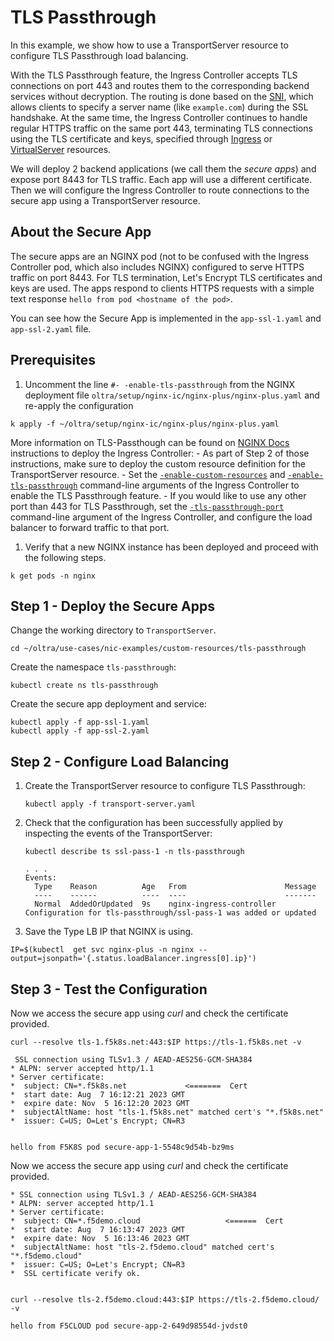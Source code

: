 # TLS Passthrough

In this example, we show how to use a TransportServer resource to configure TLS Passthrough load balancing.

With the TLS Passthrough feature, the Ingress Controller accepts TLS connections on port 443 and routes them to the
corresponding backend services without decryption. The routing is done based on the
[SNI](https://en.wikipedia.org/wiki/Server_Name_Indication), which allows clients to specify a server name (like
`example.com`) during the SSL handshake. At the same time, the Ingress Controller continues to handle regular HTTPS
traffic on the same port 443, terminating TLS connections using the TLS certificate and keys, specified through
[Ingress](https://docs.nginx.com/nginx-ingress-controller/configuration/ingress-resources/basic-configuration/) or
[VirtualServer](https://docs.nginx.com/nginx-ingress-controller/configuration/virtualserver-and-virtualserverroute-resources/)
resources.

We will deploy 2 backend applications (we call them the *secure apps*) and expose port 8443 for TLS traffic. Each app will use a different certificate. 
Then we will configure the Ingress Controller to route connections to the secure app using a TransportServer resource.

## About the Secure App

The secure apps are an NGINX pod (not to be confused with the Ingress Controller pod, which also includes NGINX)
configured to serve HTTPS traffic on port 8443. For TLS termination, Let's Encrypt TLS certificates and keys are used. The apps respond to clients HTTPS requests with a simple text response `hello from pod <hostname of the pod>`.

You can see how the Secure App is implemented in the `app-ssl-1.yaml` and `app-ssl-2.yaml` file.

## Prerequisites
 
1. Uncomment the line `#- -enable-tls-passthrough` from the NGINX deployment file `oltra/setup/nginx-ic/nginx-plus/nginx-plus.yaml` and re-apply the configuration
```
k apply -f ~/oltra/setup/nginx-ic/nginx-plus/nginx-plus.yaml
``` 
   More information on TLS-Passthough can be found on [NGINX Docs](https://docs.nginx.com/nginx-ingress-controller/installation/installation-with-manifests/)
   instructions to deploy the Ingress Controller:
    - As part of Step 2 of those instructions, make sure to deploy the custom resource definition for the
      TransportServer resource.
    - Set the
      [`-enable-custom-resources`](https://docs.nginx.com/nginx-ingress-controller/configuration/global-configuration/command-line-arguments/#cmdoption-enable-custom-resources)
      and
      [`-enable-tls-passthrough`](https://docs.nginx.com/nginx-ingress-controller/configuration/global-configuration/command-line-arguments/#cmdoption-enable-tls-passthrough)
      command-line arguments of the Ingress Controller to enable the TLS Passthrough feature.
    - If you would like to use any other port than 443 for TLS Passthrough, set
      the [`-tls-passthrough-port`](https://docs.nginx.com/nginx-ingress-controller/configuration/global-configuration/command-line-arguments/#cmdoption-tls-passthrough-port)
      command-line argument of the Ingress Controller, and configure the load balancer to forward traffic to that port.

1. Verify that a new NGINX instance has been deployed and proceed with the following steps.
```
k get pods -n nginx
``` 

## Step 1 - Deploy the Secure Apps

Change the working directory to `TransportServer`.
```
cd ~/oltra/use-cases/nic-examples/custom-resources/tls-passthrough
```

Create the namespace `tls-passthrough`:
```console
kubectl create ns tls-passthrough
```

Create the secure app deployment and service:

```console
kubectl apply -f app-ssl-1.yaml
kubectl apply -f app-ssl-2.yaml
```

## Step 2 - Configure Load Balancing

1. Create the TransportServer resource to configure TLS Passthrough:

    ```console
    kubectl apply -f transport-server.yaml
    ```

1. Check that the configuration has been successfully applied by inspecting the events of the TransportServer:

    ```console
    kubectl describe ts ssl-pass-1 -n tls-passthrough
    ```

    ```text
    . . .
    Events:
      Type    Reason          Age   From                      Message
      ----    ------          ----  ----                      -------
      Normal  AddedOrUpdated  9s    nginx-ingress-controller  Configuration for tls-passthrough/ssl-pass-1 was added or updated
    ```

1. Save the Type LB IP that NGINX is using.
```
IP=$(kubectl  get svc nginx-plus -n nginx --output=jsonpath='{.status.loadBalancer.ingress[0].ip}')
```


## Step 3 - Test the Configuration

Now we access the secure app using *curl* and check the certificate provided.

```console
curl --resolve tls-1.f5k8s.net:443:$IP https://tls-1.f5k8s.net -v
```

```text
 SSL connection using TLSv1.3 / AEAD-AES256-GCM-SHA384
* ALPN: server accepted http/1.1
* Server certificate:
*  subject: CN=*.f5k8s.net             <=======  Cert
*  start date: Aug  7 16:12:21 2023 GMT
*  expire date: Nov  5 16:12:20 2023 GMT
*  subjectAltName: host "tls-1.f5k8s.net" matched cert's "*.f5k8s.net"
*  issuer: C=US; O=Let's Encrypt; CN=R3


hello from F5K8S pod secure-app-1-5548c9d54b-bz9ms
```


Now we access the secure app using *curl* and check the certificate provided.

```console
* SSL connection using TLSv1.3 / AEAD-AES256-GCM-SHA384
* ALPN: server accepted http/1.1
* Server certificate:   
*  subject: CN=*.f5demo.cloud                   <======  Cert
*  start date: Aug  7 16:13:47 2023 GMT
*  expire date: Nov  5 16:13:46 2023 GMT
*  subjectAltName: host "tls-2.f5demo.cloud" matched cert's "*.f5demo.cloud"
*  issuer: C=US; O=Let's Encrypt; CN=R3
*  SSL certificate verify ok.


curl --resolve tls-2.f5demo.cloud:443:$IP https://tls-2.f5demo.cloud/ -v
```

```text
hello from F5CLOUD pod secure-app-2-649d98554d-jvdst0
```